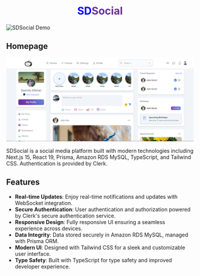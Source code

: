 # <div align="center"><span style="color:blue">SD</span><span style="color:rebeccapurple">Social</span></div>

![SDSocial Demo](demo.gif)

## Homepage
![](https://github.com/e19465/next-15-social-media/blob/main/public/screenshot.PNG?raw=true)

SDSocial is a social media platform built with modern technologies including Next.js 15, React 19, Prisma, Amazon RDS MySQL, TypeScript, and Tailwind CSS. Authentication is provided by Clerk.

## Features

- **Real-time Updates**: Enjoy real-time notifications and updates with WebSocket integration.
- **Secure Authentication**: User authentication and authorization powered by Clerk's secure authentication service.
- **Responsive Design**: Fully responsive UI ensuring a seamless experience across devices.
- **Data Integrity**: Data stored securely in Amazon RDS MySQL, managed with Prisma ORM.
- **Modern UI**: Designed with Tailwind CSS for a sleek and customizable user interface.
- **Type Safety**: Built with TypeScript for type safety and improved developer experience.
